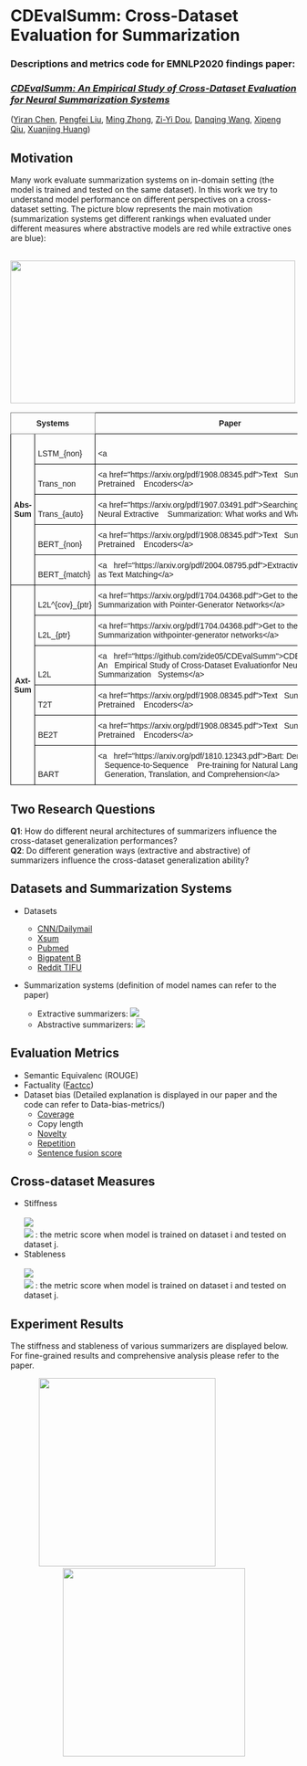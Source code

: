 # CDEvalSumm: Cross-Dataset Evaluation for Summarization

### Descriptions and metrics code for EMNLP2020 findings paper: 
### *[CDEvalSumm: An Empirical Study of Cross-Dataset Evaluation for Neural Summarization Systems]()*
([Yiran Chen](https://scholar.google.com/citations?hl=zh-CN&user=ZEnShlcAAAAJ), [Pengfei Liu](https://scholar.google.com/citations?hl=zh-CN&user=oIz_CYEAAAAJ), [Ming Zhong](https://scholar.google.com/citations?hl=zh-CN&user=mnifqeUAAAAJ), [Zi-Yi Dou](https://scholar.google.com/citations?hl=zh-CN&user=RWogNsEAAAAJ), [Danqing Wang](https://scholar.google.com/citations?hl=zh-CN&user=mAo_lUwAAAAJ), [Xipeng Qiu](https://scholar.google.com/citations?hl=zh-CN&user=Pq4Yp_kAAAAJ), [Xuanjing Huang](https://scholar.google.com/citations?hl=zh-CN&user=RGsMgZA4H78C))

## Motivation
Many work evaluate summarization systems on in-domain setting (the model is trained and tested on the same dataset). In this work we try to understand model performance on different perspectives on a cross-dataset setting. The picture blow represents the main motivation (summarization systems get different rankings when evaluated under different measures where abstractive models are red while extractive ones are blue): <br><br>

<img src="https://github.com/zide05/CompSUM/blob/master/figs/ranking6.png" width="500" height="250">

<style type="text/css">
.tg  {border-collapse:collapse;border-spacing:0;}
.tg td{border-color:black;border-style:solid;border-width:1px;font-family:Arial, sans-serif;font-size:14px;
  overflow:hidden;padding:10px 5px;word-break:normal;}
.tg th{border-color:black;border-style:solid;border-width:1px;font-family:Arial, sans-serif;font-size:14px;
  font-weight:normal;overflow:hidden;padding:10px 5px;word-break:normal;}
.tg .tg-bobw{font-weight:bold;text-align:center;vertical-align:bottom}
.tg .tg-wa1i{font-weight:bold;text-align:center;vertical-align:middle}
.tg .tg-fll5{border-color:inherit;font-weight:bold;text-align:center;vertical-align:bottom}
.tg .tg-j6zm{font-weight:bold;text-align:left;vertical-align:bottom}
.tg .tg-7zrl{text-align:left;vertical-align:bottom}
</style>
<table class="tg">
<thead>
  <tr>
    <th class="tg-fll5" colspan="2">Systems</th>
    <th class="tg-bobw">Paper</th>
    <th class="tg-j6zm">Bib</th>
  </tr>
</thead>
<tbody>
  <tr>
    <td class="tg-wa1i" rowspan="5">Abs-Sum</td>
    <td class="tg-7zrl">LSTM_{non}</td>
    <td class="tg-7zrl">&lt;a&nbsp;&nbsp;&nbsp;<a href="https://arxiv.org/pdf/1810.12343.pdf"&gt;Content Selection in&nbsp;&nbsp;&nbsp;Deep Learning Models of Summarization&lt;/a&gt;</a></td>
    <td class="tg-7zrl">&lt;a&nbsp;&nbsp;&nbsp;href="https://www.aclweb.org/anthology/D18-1208.bib"&gt;Bib&lt;/a&gt;</td>
  </tr>
  <tr>
    <td class="tg-7zrl">Trans_non</td>
    <td class="tg-7zrl">&lt;a href="https://arxiv.org/pdf/1908.08345.pdf"&gt;Text&nbsp;&nbsp;&nbsp;Summarization  with  Pretrained &nbsp;&nbsp;&nbsp;Encoders&lt;/a&gt;</td>
    <td class="tg-7zrl">&lt;a&nbsp;&nbsp;&nbsp;href="https://www.aclweb.org/anthology/D19-1387.bib"&gt;Bib&lt;/a&gt;</td>
  </tr>
  <tr>
    <td class="tg-7zrl">Trans_{auto}</td>
    <td class="tg-7zrl">&lt;a href="https://arxiv.org/pdf/1907.03491.pdf"&gt;Searching&nbsp;&nbsp;&nbsp;for Effective  Neural  Extractive &nbsp;&nbsp;&nbsp;Summarization:  What  works and What’s Next&lt;/a&gt;</td>
    <td class="tg-7zrl">&lt;a&nbsp;&nbsp;&nbsp;href="https://www.aclweb.org/anthology/P19-1100.bib"&gt;Bib&lt;/a&gt;</td>
  </tr>
  <tr>
    <td class="tg-7zrl">BERT_{non}</td>
    <td class="tg-7zrl">&lt;a href="https://arxiv.org/pdf/1908.08345.pdf"&gt;Text&nbsp;&nbsp;&nbsp;Summarization  with  Pretrained &nbsp;&nbsp;&nbsp;Encoders&lt;/a&gt;</td>
    <td class="tg-7zrl">&lt;a&nbsp;&nbsp;&nbsp;href="https://www.aclweb.org/anthology/D19-1387.bib"&gt;Bib&lt;/a&gt;</td>
  </tr>
  <tr>
    <td class="tg-7zrl">BERT_{match}</td>
    <td class="tg-7zrl">&lt;a&nbsp;&nbsp;&nbsp;href="https://arxiv.org/pdf/2004.08795.pdf"&gt;Extractive&nbsp;&nbsp;&nbsp;Summarization as Text Matching&lt;/a&gt;</td>
    <td class="tg-7zrl">&lt;a&nbsp;&nbsp;&nbsp;href="https://www.aclweb.org/anthology/2020.acl-main.552.bib"&gt;Bib&lt;/a&gt;</td>
  </tr>
  <tr>
    <td class="tg-wa1i" rowspan="6">Axt-Sum</td>
    <td class="tg-7zrl">L2L^{cov}_{ptr}</td>
    <td class="tg-7zrl">&lt;a href="https://arxiv.org/pdf/1704.04368.pdf"&gt;Get to the&nbsp;&nbsp;&nbsp;point: Summarization with Pointer-Generator Networks&lt;/a&gt;</td>
    <td class="tg-7zrl">&lt;a&nbsp;&nbsp;&nbsp;href="https://www.aclweb.org/anthology/P17-1099.bib"&gt;Bib&lt;/a&gt;</td>
  </tr>
  <tr>
    <td class="tg-7zrl">L2L_{ptr}</td>
    <td class="tg-7zrl">&lt;a href="https://arxiv.org/pdf/1704.04368.pdf"&gt;Get to the&nbsp;&nbsp;&nbsp;point: Summarization withpointer-generator networks&lt;/a&gt;</td>
    <td class="tg-7zrl">&lt;a&nbsp;&nbsp;&nbsp;href="https://www.aclweb.org/anthology/P17-1099.bib"&gt;Bib&lt;/a&gt;</td>
  </tr>
  <tr>
    <td class="tg-7zrl">L2L</td>
    <td class="tg-7zrl">&lt;a&nbsp;&nbsp;&nbsp;href="https://github.com/zide05/CDEvalSumm"&gt;CDEvalSumm: An&nbsp;&nbsp;&nbsp;Empirical Study of Cross-Dataset Evaluationfor Neural Summarization&nbsp;&nbsp;&nbsp;Systems&lt;/a&gt;</td>
    <td class="tg-7zrl">&lt;a&nbsp;&nbsp;&nbsp;href="https://github.com/zide05/CDEvalSumm"&gt;Bib&lt;/a&gt;</td>
  </tr>
  <tr>
    <td class="tg-7zrl">T2T</td>
    <td class="tg-7zrl">&lt;a href="https://arxiv.org/pdf/1908.08345.pdf"&gt;Text&nbsp;&nbsp;&nbsp;Summarization  with  Pretrained &nbsp;&nbsp;&nbsp;Encoders&lt;/a&gt;</td>
    <td class="tg-7zrl">&lt;a&nbsp;&nbsp;&nbsp;href="https://www.aclweb.org/anthology/D19-1387.bib"&gt;Bib&lt;/a&gt;</td>
  </tr>
  <tr>
    <td class="tg-7zrl">BE2T</td>
    <td class="tg-7zrl">&lt;a href="https://arxiv.org/pdf/1908.08345.pdf"&gt;Text&nbsp;&nbsp;&nbsp;Summarization  with  Pretrained &nbsp;&nbsp;&nbsp;Encoders&lt;/a&gt;</td>
    <td class="tg-7zrl">&lt;a&nbsp;&nbsp;&nbsp;href="https://www.aclweb.org/anthology/D19-1387.bib"&gt;Bib&lt;/a&gt;</td>
  </tr>
  <tr>
    <td class="tg-7zrl">BART</td>
    <td class="tg-7zrl">&lt;a&nbsp;&nbsp;&nbsp;href="https://arxiv.org/pdf/1810.12343.pdf"&gt;Bart:  Denoising &nbsp;&nbsp;&nbsp;Sequence-to-Sequence &nbsp;&nbsp;&nbsp;Pre-training for  Natural  Language &nbsp;&nbsp;&nbsp;Generation,  Translation,  and Comprehension&lt;/a&gt;</td>
    <td class="tg-7zrl">&lt;a&nbsp;&nbsp;&nbsp;href="https://www.aclweb.org/anthology/2020.acl-main.703.bib"&gt;Bib&lt;/a&gt;</td>
  </tr>
</tbody>
</table>



## Two Research Questions
**Q1**: How do different neural architectures of summarizers influence the cross-dataset generalization performances?<br>
**Q2**: Do different generation ways (extractive and abstractive) of summarizers influence the cross-dataset generalization ability?

## Datasets and Summarization Systems
+ Datasets
  - [CNN/Dailymail](https://arxiv.org/pdf/1602.06023.pdf)
  - [Xsum](https://arxiv.org/pdf/1808.08745.pdf)
  - [Pubmed](https://arxiv.org/pdf/1804.05685.pdf)
  - [Bigpatent B](https://arxiv.org/pdf/1906.03741.pdf)
  - [Reddit TIFU](https://arxiv.org/pdf/1811.00783.pdf)
+ Summarization systems (definition of model names can refer to the paper)
  - Extractive summarizers: <img src="https://render.githubusercontent.com/render/math?math=LSTM_{non}, Trans_{non}, Trans_{auto}, BERT_{non}, BERT_{match}">
  <!--$LSTM_{non}$ , $Trans_{non}$ , $Trans_{auto}$ , $BERT_{non}$ , $BERT_{match}$-->
  
  - Abstractive summarizers: <img src="https://render.githubusercontent.com/render/math?math=L2L_{ptr}^{cov}, L2L_{ptr}, L2L, T2T, BE2T, BART">
  <!--$L2L_{ptr}^{cov}$ , $L2L_{ptr}$ , $L2L$ , $T2T$ , $BE2T$ , $BART$-->
   

## Evaluation Metrics
+ Semantic Equivalenc (ROUGE)
+ Factuality ([Factcc](https://arxiv.org/pdf/1910.12840.pdf)) 
+ Dataset bias (Detailed explanation is displayed in our paper and the code can refer to Data-bias-metrics/)
  + [Coverage](https://arxiv.org/pdf/1804.11283.pdf) 
  + Copy length
  + [Novelty](https://arxiv.org/pdf/1704.04368.pdf)
  + [Repetition](https://arxiv.org/pdf/1704.04368.pdf)
  + [Sentence fusion score](https://arxiv.org/pdf/1906.00077.pdf) 
  

## Cross-dataset Measures
+ Stiffness 
  <br><br>
  <img src="https://render.githubusercontent.com/render/math?math=r^{\mu} = \frac{1}{N\times N}\sum_{i,j} {\mathbf{U}}_{ij}"> <br>
  <img src="https://render.githubusercontent.com/render/math?math={\mathbf{U}}_{ij}"> : the metric score when model is trained on dataset i and tested on dataset j.
+ Stableness  
  <br>
  <img src="https://render.githubusercontent.com/render/math?math=r^{\sigma} = \frac{1}{N\times N}\sum_{i,j} \mathbf{U}_{ij}/ \mathbf{U}_{jj}\times100 \%25"> <br>
  <img src="https://render.githubusercontent.com/render/math?math={\mathbf{U}}_{ij}"> : the metric score when model is trained on dataset i and tested on dataset j.

## Experiment Results
The stiffness and stableness of various summarizers are displayed below. For fine-grained results and comprehensive analysis please refer to the paper.
<div align="center"><img src="https://github.com/zide05/CompSUM/blob/master/figs/rouge_all.PNG" width="310" height="330">&nbsp&nbsp&nbsp&nbsp&nbsp&nbsp&nbsp&nbsp&nbsp&nbsp&nbsp&nbsp&nbsp&nbsp&nbsp&nbsp&nbsp&nbsp&nbsp&nbsp&nbsp&nbsp&nbsp&nbsp<img src="https://github.com/zide05/CompSUM/blob/master/figs/factcc_all.PNG" width="320" height="330"></div>


